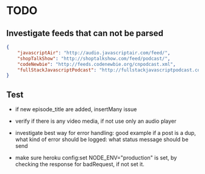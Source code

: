 # TODO

## Investigate feeds that can not be parsed

```json
{
	"javascriptAir": "http://audio.javascriptair.com/feed/",
	"shopTalkShow": "http://shoptalkshow.com/feed/podcast/",
	"codeNewbie": "http://feeds.codenewbie.org/cnpodcast.xml",
	"fullStackJavascriptPodcast": "http://fullstackjavascriptpodcast.com/feed/podcast/"
}
```

## Test
- if new episode_title are added, insertMany issue
 
- verify if there is any video media, if not use only an audio player

- investigate best way for error handling: good example if a post is a dup, what kind of error should be logged: what status message should be send 

- make sure heroku config:set NODE_ENV="production" is set, by checking the response for badRequest, if not set it.

